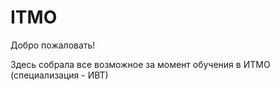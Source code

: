 # ITMO
Добро пожаловать! 

Здесь собрала все возможное за момент обучения в ИТМО (специализация - ИВТ)
